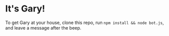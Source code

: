 It's Gary!
==========

To get Gary at your house, clone this repo, run `npm install && node bot.js`, and leave a message after the beep.
